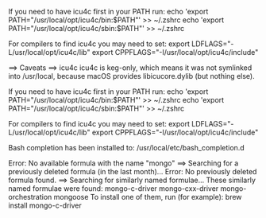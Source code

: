 If you need to have icu4c first in your PATH run:
  echo 'export PATH="/usr/local/opt/icu4c/bin:$PATH"' >> ~/.zshrc
  echo 'export PATH="/usr/local/opt/icu4c/sbin:$PATH"' >> ~/.zshrc

For compilers to find icu4c you may need to set:
  export LDFLAGS="-L/usr/local/opt/icu4c/lib"
  export CPPFLAGS="-I/usr/local/opt/icu4c/include"


==> Caveats
==> icu4c
icu4c is keg-only, which means it was not symlinked into /usr/local,
because macOS provides libicucore.dylib (but nothing else).

If you need to have icu4c first in your PATH run:
  echo 'export PATH="/usr/local/opt/icu4c/bin:$PATH"' >> ~/.zshrc
  echo 'export PATH="/usr/local/opt/icu4c/sbin:$PATH"' >> ~/.zshrc

For compilers to find icu4c you may need to set:
  export LDFLAGS="-L/usr/local/opt/icu4c/lib"
  export CPPFLAGS="-I/usr/local/opt/icu4c/include"




Bash completion has been installed to:
  /usr/local/etc/bash_completion.d


Error: No available formula with the name "mongo" 
==> Searching for a previously deleted formula (in the last month)...
Error: No previously deleted formula found.
==> Searching for similarly named formulae...
These similarly named formulae were found:
mongo-c-driver                        mongo-cxx-driver                      mongo-orchestration                   mongoose
To install one of them, run (for example):
  brew install mongo-c-driver




